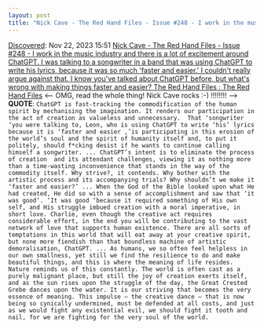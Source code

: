 ```yaml
---
layout: post
title: "Nick Cave - The Red Hand Files - Issue #248 - I work in the music industry and there is a lot of excitement around ChatGPT. I was talking to a songwriter in a band that was using ChatGPT to write his lyrics, because it was so much 'faster and easier.' I couldn't really argue against that. I know you've talked about ChatGPT before, but what's wrong with making things faster and easier? The Red Hand Files : The Red Hand Files"
---
```

[Discovered](http://rolandtanglao.com/2020/07/29/p1-blogthis-checkvist-list-links-to-blog/): Nov 22, 2023 15:51 [Nick Cave - The Red Hand Files - Issue #248 - I work in the music industry and there is a lot of excitement around ChatGPT. I was talking to a songwriter in a band that was using ChatGPT to write his lyrics, because it was so much 'faster and easier.' I couldn't really argue against that. I know you've talked about ChatGPT before, but what's wrong with making things faster and easier? The Red Hand Files : The Red Hand Files](https://www.theredhandfiles.com/chatgpt-making-things-faster-and-easier/) <-- OMG, read the whole thing! Nick Cave rocks :-) !!!!!!!! --> **QUOTE**: `ChatGPT is fast-tracking the commodification of the human spirit by mechanising the imagination. It renders our participation in the act of creation as valueless and unnecessary.  That ‘songwriter ‘you were talking to, Leon, who is using ChatGPT to write ‘his’ lyrics because it is ‘faster and easier ,’is participating in this erosion of the world’s soul and the spirit of humanity itself and, to put it politely, should f*cking desist if he wants to continue calling himself a songwriter. ... ChatGPT’s intent is to eliminate the process of creation  and its attendant challenges, viewing it as nothing more than a time-wasting inconvenience that stands in the way of the commodity itself. Why strive?, it contends. Why bother with the artistic process and its accompanying trials? Why shouldn’t we make it ‘faster and easier?’ ... When the God of the Bible looked upon what He had created, He did so with a sense of accomplishment and saw that ‘it was good‘. ‘It was good ‘because it required something of His own self, and His struggle imbued creation with a moral imperative, in short love. Charlie, even though the creative act requires considerable effort, in the end you will be contributing to the vast network of love that supports human existence. There are all sorts of temptations in this world that will eat away at your creative spirit, but none more fiendish than that boundless machine of artistic demoralisation, ChatGPT. ... As humans, we so often feel helpless in our own smallness, yet still we find the resilience to do and make beautiful things, and this is where the meaning of life resides. Nature reminds us of this constantly. The world is often cast as a purely malignant place, but still the joy of creation exerts itself, and as the sun rises upon the struggle of the day, the Great Crested Grebe dances upon the water. It is our striving that becomes the very essence of meaning. This impulse – the creative dance – that is now being so cynically undermined, must be defended at all costs, and just as we would fight any existential evil, we should fight it tooth and nail, for we are fighting for the very soul of the world.`
